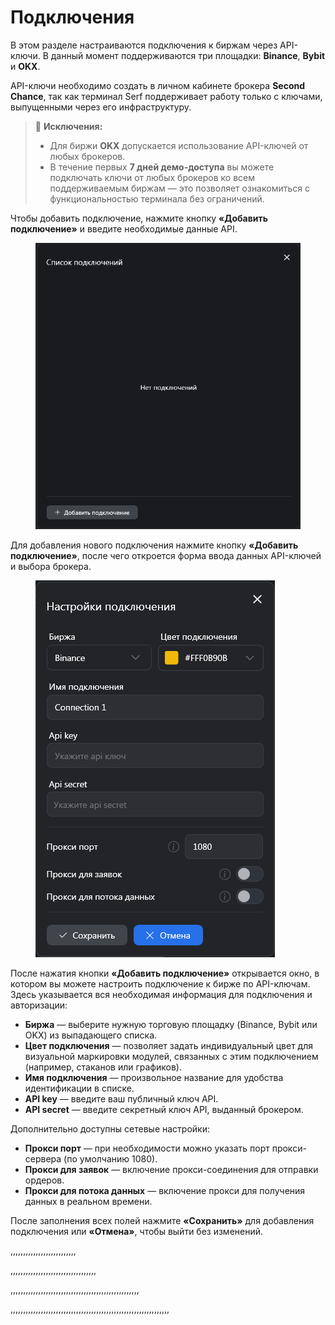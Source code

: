 # Подключения

В этом разделе настраиваются подключения к биржам через API-ключи. В данный момент поддерживаются три площадки: **Binance**, **Bybit** и **OKX**.

API-ключи необходимо создать в личном кабинете брокера **Second Chance**, так как терминал Serf поддерживает работу только с ключами, выпущенными через его инфраструктуру.

> 🔑 **Исключения:**
>
> * Для биржи **OKX** допускается использование API-ключей от любых брокеров.
> * В течение первых **7 дней демо-доступа** вы можете подключать ключи от любых брокеров ко всем поддерживаемым биржам — это позволяет ознакомиться с функциональностью терминала без ограничений.

Чтобы добавить подключение, нажмите кнопку **«Добавить подключение»** и введите необходимые данные API.

<figure><img src="../../../.gitbook/assets/Снимок экрана 2025-04-25 152152.png" alt=""><figcaption></figcaption></figure>

Для добавления нового подключения нажмите кнопку **«Добавить подключение»**, после чего откроется форма ввода данных API-ключей и выбора брокера.

<figure><img src="../../../.gitbook/assets/Снимок экрана 2025-04-25 152851.png" alt=""><figcaption></figcaption></figure>



После нажатия кнопки **«Добавить подключение»** открывается окно, в котором вы можете настроить подключение к бирже по API-ключам. Здесь указывается вся необходимая информация для подключения и авторизации:

* **Биржа** — выберите нужную торговую площадку (Binance, Bybit или OKX) из выпадающего списка.
* **Цвет подключения** — позволяет задать индивидуальный цвет для визуальной маркировки модулей, связанных с этим подключением (например, стаканов или графиков).
* **Имя подключения** — произвольное название для удобства идентификации в списке.
* **API key** — введите ваш публичный ключ API.
* **API secret** — введите секретный ключ API, выданный брокером.

Дополнительно доступны сетевые настройки:

* **Прокси порт** — при необходимости можно указать порт прокси-сервера (по умолчанию 1080).
* **Прокси для заявок** — включение прокси-соединения для отправки ордеров.
* **Прокси для потока данных** — включение прокси для получения данных в реальном времени.

После заполнения всех полей нажмите **«Сохранить»** для добавления подключения или **«Отмена»**, чтобы выйти без изменений.

,,,,,,,,,,,,,,,,,,,,,,,,,,

,,,,,,,,,,,,,,,,,,,,,,,,,,,,,,,,,,

,,,,,,,,,,,,,,,,,,,,,,,,,,,,,,,,,,,,,,,,,,,,,,,,,,,

,,,,,,,,,,,,,,,,,,,,,,,,,,,,,,,,,,,,,,,,,,,,,,,,,,,,,,,,,,,,,,,
